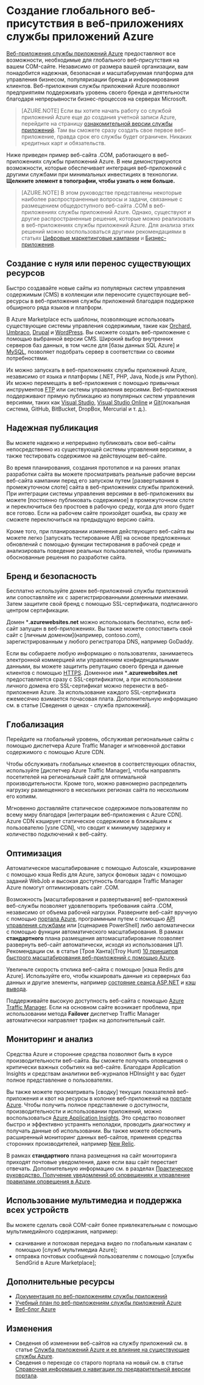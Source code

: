 <properties 
	pageTitle="Создание глобального веб-присутствия в веб-приложениях службы приложений Azure" 
	description="В этом руководстве представлен технический обзор размещения сайта организации (.COM) в веб-приложениях службы приложений Azure. Это включает в себя развертывание, пользовательские домены, SSL и мониторинг." 
	editor="jimbe" 
	manager="wpickett" 
	authors="cephalin" 
	services="app-service\web" 
	documentationCenter=""/>

<tags 
	ms.service="app-service-web" 
	ms.workload="web" 
	ms.tgt_pltfrm="na" 
	ms.devlang="na" 
	ms.topic="article" 
	ms.date="04/08/2015" 
	ms.author="cephalin"/>


# Создание глобального веб-присутствия в веб-приложениях службы приложений Azure

[Веб-приложения службы приложений Azure](http://go.microsoft.com/fwlink/?LinkId=529714) предоставляют все возможности, необходимые для глобального веб-присутствия на вашем COM-сайте. Независимо от размера вашей организации, вам понадобится надежная, безопасная и масштабируемая платформа для управления бизнесом, популяризации бренда и информирования клиентов. Веб-приложения службы приложений Azure позволяют предприятиям поддерживать уровень своего бренда и деятельности благодаря непрерывности бизнес-процессов на серверах Microsoft.

>[AZURE.NOTE] Если вы хотите начать работу со службой приложений Azure еще до создания учетной записи Azure, перейдите на страницу [ознакомительной версии службы приложений](http://go.microsoft.com/fwlink/?LinkId=523751). Там вы сможете сразу создать свое первое веб-приложение, правда срок его службы будет ограничен. Никаких кредитных карт и обязательств.

Ниже приведен пример веб-сайта .COM, работающего в веб-приложениях службы приложений Azure. В нем демонстрируются возможности, которые обеспечивает интеграция веб-приложений с другими службами при минимальных инвестициях в технологии. **Щелкните элемент в топографии, чтобы узнать о нем больше.** 

<object type="image/svg+xml" data="https://sidneyhcontent.blob.core.windows.net/documentation/corp-website-visio.svg" width="100%" height="100%"></object>

> [AZURE.NOTE]
> В этом руководстве представлены некоторые наиболее распространенные вопросы и задачи, связанные с размещением общедоступного веб-сайта .COM в веб-приложениях службы приложений Azure. Однако, существуют и другие распространенные решения, которые можно реализовать в веб-приложениях службы приложений Azure. Для анализа этих решений можно воспользоваться другими рекомендациями в статьях [Цифровые маркетинговые кампании](web-sites-digital-marketing-application-solution-overview.md) и [Бизнес-приложения](web-sites-business-application-solution-overview.md).

## Создание с нуля или перенос существующих ресурсов

Быстро создавайте новые сайты из популярных систем управления содержимым (CMS) в коллекции или переносите существующие веб-ресурсы в веб-приложения службы приложений благодаря поддержке обширного ряда языков и платформ.

В Azure Marketplace есть шаблоны, позволяющие использовать существующие системы управления содержимым, такие как [Orchard], [Umbraco], [Drupal] и [WordPress]. Вы сможете создать веб-приложение с помощью выбранной версии CMS. Широкий выбор внутренних серверов баз данных, в том числе для [базы данных SQL Azure] и [MySQL], позволяет подобрать сервер в соответствии со своими потребностями.

Их можно запускать в веб-приложениях службы приложений Azure, независимо от языка и платформы (.NET, PHP, Java, Node.js или Python). Их можно перемещать в веб-приложения с помощью привычных инструментов [FTP] или системы управления версиями. Веб-приложения поддерживают прямую публикацию из популярных систем управления версиями, таких как [Visual Studio], [Visual Studio Online] и [Git](локальная система, GitHub, BitBucket, DropBox, Mercurial и т. д.).

## Надежная публикация

Вы можете надежно и непрерывно публиковать свои веб-сайты непосредственно из существующей системы управления версиями, а также тестировать содержимое на действующем веб-сайте. 

Во время планирования, создания прототипов и на ранних этапах разработки сайта вы можете просматривать реальные рабочие версии веб-сайта кампании перед его запуском путем [развертывания в промежуточном слоте] сайта в веб-приложениях службы приложений. При интеграции системы управления версиями в веб-приложениях вы можете [постоянно публиковать содержимое] в промежуточном слоте и переключиться без простоев в рабочую среду, когда для этого будет все готово. Если на рабочем сайте произойдет ошибка, вы сразу же сможете переключиться на предыдущую версию сайта. 

Кроме того, при планировании изменения действующего веб-сайта вы можете легко [запускать тестирование A/B] на основе предложенных обновлений с помощью функции тестирования в рабочей среде и анализировать поведение реальных пользователей, чтобы принимать обоснованные решения по разработке сайта.

## Бренд и безопасность

Бесплатно используйте домен веб-приложений службы приложений или сопоставляйте их с зарегистрированными доменными именами. Затем защитите свой бренд с помощью SSL-сертификата, подписанного центром сертификации.

Домен ***.azurewebsites.net** можно использовать бесплатно, если веб-сайт запущен в веб-приложениях. Вы также можете сопоставить свой сайт с [личным доменом](например, contoso.com), зарегистрированным у любого регистратора DNS, например GoDaddy.

Если вы собираете любую информацию о пользователях, занимаетесь электронной коммерцией или управлением конфиденциальными данными, вы можете защитить репутацию своего бренда и данные клиентов с помощью [HTTPS]. Доменное имя ***.azurewebsites.net** предоставляется сразу с SSL-сертификатом, а при использовании личного домена его SSL-сертификат можно перенести в веб-приложения Azure. За использование каждого SSL-сертификата ежемесячно взимается почасовая плата. Дополнительную информацию см. в статье [Сведения о ценах - служба приложений].

## Глобализация

Перейдите на глобальный уровень, обслуживая региональные сайты с помощью диспетчера Azure Traffic Manager и мгновенной доставки содержимого с помощью Azure CDN.

Чтобы обслуживать глобальных клиентов в соответствующих областях, используйте [диспетчер Azure Traffic Manager], чтобы направлять посетителей на региональный сайт для оптимальной производительности. Кроме того, можно равномерно распределить нагрузку размещенного в нескольких регионах сайта по нескольким его копиям.

Мгновенно доставляйте статическое содержимое пользователям по всему миру благодаря [интеграции веб-приложения с Azure CDN]. Azure CDN кэширует статическое содержимое в ближайшем к пользователю [узле CDN], что сводит к минимуму задержку и количество подключений к веб-сайту.

## Оптимизация

Автоматическое масштабирование с помощью Autoscale, кэширование с помощью кэша Redis для Azure, запуск фоновых задач с помощью заданий WebJob и высокая доступность благодаря Traffic Manager Azure помогут оптимизировать сайт .COM.

Возможность [масштабирования и развертывания] веб-приложений веб-службы позволяет удовлетворить требования сайта .COM, независимо от объема рабочей нагрузки. Разверните веб-сайт вручную с помощью [портала Azure](http://go.microsoft.com/fwlink/?LinkId=529715), программным путем с помощью [API управления службами] или [сценариев PowerShell] либо автоматически с помощью функции автоматического масштабирования. В рамках **стандартного** плана размещения автомасштабирование позволяет развернуть веб-сайт автоматически, исходя из использования ЦП. Рекомендации см. в статье [Троя Ханта](Troy Hunt) [10 принципов быстрого масштабирования веб-приложений с помощью Azure].

Увеличьте скорость отклика веб-сайта с помощью [кэша Redis для Azure]. Используйте его, чтобы кэшировать данные из серверных баз данных и другие элементы, например [состояние сеанса ASP.NET] и [кэш вывода].

Поддерживайте высокую доступность веб-сайта с помощью [Azure Traffic Manager]. Если на основном сайте возникает проблема, при использовании метода **Failover** диспетчер Traffic Manager автоматически направляет трафик на дополнительный сайт.

## Мониторинг и анализ

Средства Azure и сторонние средства позволяют быть в курсе производительности веб-сайта. Вы сможете получать оповещения о критически важных событиях на веб-сайте. Благодаря Application Insights и средствам аналитики веб-журналов HDInsight у вас будет полное представление о пользователях. 

Вы также можете просматривать [сводку] текущих показателей веб-приложения и квот на ресурсы в колонке веб-приложений на [портале Azure](http://go.microsoft.com/fwlink/?LinkId=529715). Чтобы получить полное представление о доступности, производительности и использовании приложений, можно воспользоваться [Azure Application Insights]. Это средство позволяет быстро и эффективно устранять неполадки, проводить диагностику и получать данные об использовании. Вы также можете обеспечить расширенный мониторинг данных веб-сайтов, применяя средства сторонних производителей, например [New Relic].

В рамках **стандартного** плана размещения на сайт мониторинга приходят почтовые уведомления, даже если ваш сайт перестает отвечать. Дополнительную информацию см. в разделах [Практическое руководство. Получение уведомлений об оповещениях и управление правилами оповещения в Azure].

## Использование мультимедиа и поддержка всех устройств

Вы можете сделать свой COM-сайт более привлекательным с помощью мультимедийного содержания, например:

-  скачивание и потоковая передача видео по глобальным каналам с помощью [служб мультимедиа Azure];
-  отправка почтовых сообщений пользователям с помощью [службы SendGrid в Azure Marketplace];

## Дополнительные ресурсы

- [Документация по веб-приложениям службы приложений](/services/app-service/web/)
- [Учебный план по веб-приложениям службы приложений Azure](websites-learning-map.md)
- [Веб-блог Azure](/blog/topics/web/)

## Изменения
* Сведения об изменении веб-сайтов на службу приложений см. в статье [Служба приложений Azure и ее влияние на существующие службы Azure](http://go.microsoft.com/fwlink/?LinkId=529714).
* Сведения о переходе со старого портала на новый см. в статье [Справочная информация о навигации по предварительной версии портала](http://go.microsoft.com/fwlink/?LinkId=529715).

[Служба приложений Azure]: /services/app-service/web/

[Orchard]:web-sites-dotnet-orchard-cms-gallery.md
[Umbraco]:web-sites-gallery-umbraco.md
[Drupal]:web-sites-php-migrate-drupal.md
[WordPress]:web-sites-php-web-site-gallery.md
[MySQL]:web-sites-php-mysql-deploy-use-git.md
[База данных SQL Azure]:web-sites-dotnet-deploy-aspnet-mvc-app-membership-oauth-sql-database.md
[FTP]:web-sites-deploy.md#ftp
[Visual Studio]:web-sites-dotnet-get-started.md
[Visual Studio Online]:cloud-services-continuous-delivery-use-vso.md
[Git]:web-sites-publish-source-control.md

[Развертывание в промежуточном слоте]:web-sites-staged-publishing.md 
[Постоянная публикация]:http://rickrainey.com/2014/01/21/continuous-deployment-github-with-azure-web-sites-and-staged-publishing/
[Тестирование A/B]:http://blogs.msdn.com/b/tomholl/archive/2014/11/10/a-b-testing-with-azure-websites.aspx

[личный домен]:web-sites-custom-domain-name.md
[HTTPS]:web-sites-configure-ssl-certificate.md
[Сведения о ценах на службу приложений]: /pricing/details/app-service/#ssl-connections

[Azure Traffic Manager]:http://www.hanselman.com/blog/CloudPowerHowToScaleAzureWebsitesGloballyWithTrafficManager.aspx
[Интеграция веб-приложения с Azure CDN]:cdn-websites-with-cdn.md 
[Узел CDN]:https://msdn.microsoft.com/library/azure/gg680302.aspx

[Вертикальное и горизонтальное масштабирование]:web-sites-scale.md
[Портал управления Azure]:http://manage.windowsazure.com/
[API управления службами]:https://msdn.microsoft.com/library/azure/ee460799.aspx
[Сценарии PowerShell]:https://msdn.microsoft.com/library/azure/jj152841.aspx
[Трой Хант (Troy Hunt)]:https://twitter.com/troyhunt
[10 принципов быстрого масштабирования веб-приложений с помощью Azure]:http://www.troyhunt.com/2014/09/10-things-i-learned-about-rapidly.html
[Redis Cache для Azure]:/blog/2014/06/05/mvc-movie-app-with-azure-redis-cache-in-15-minutes/
[Состояние сеанса ASP.NET]:https://msdn.microsoft.com/library/azure/dn690522.aspx
[Кэш вывода]:https://msdn.microsoft.com/library/azure/dn798898.aspx

[сводка]:web-sites-monitor.md
[Azure Application Insights]:http://blogs.msdn.com/b/visualstudioalm/archive/2015/01/07/application-insights-and-azure-websites.aspx
[New Relic]:store-new-relic-cloud-services-dotnet-application-performance-management.md
[Практическое руководство. Получение уведомлений об оповещениях и управление правилами оповещения в Azure]:http://msdn.microsoft.com/library/windowsazure/dn306638.aspx

[Службы мультимедиа Azure]:http://blogs.technet.com/b/cbernier/archive/2013/09/03/windows-azure-media-services-and-web-sites.aspx
[Служба SendGrid в Azure Marketplace]:sendgrid-dotnet-how-to-send-email.md



<!--HONumber=52-->
